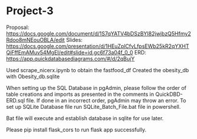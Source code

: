 # Project-3

Proposal: https://docs.google.com/document/d/1S7qYATV4bDSzBYI82jwjbzQ5Hfmy2Rdoo8mNEouOBLA/edit
Slides: https://docs.google.com/presentation/d/1HEuZplCfvLfpsEWb25kR2qYXHTQjFffEmAMuv54MgEI/edit#slide=id.gc6f73a04f_0_0
ERD: https://app.quickdatabasediagrams.com/#/d/2qBujY

Used scrape_nicerx.ipynb to obtain the fastfood_df
Created the obesity_db with Obesity_db.sqlite

When setting up the SQL Database in pgAdmin, please follow the order of table creations and imports as presented in the comments in QuickDBD-ERD.sql file. If done in an incorrect order, pgAdmin may throw an error.
To set up SQLite Database file run SQLite_Batch_File.bat file in powershell.

Bat file will execute and establish database in sqlite for use later.

Please pip install flask_cors to run flask app successfully.
